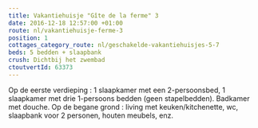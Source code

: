 ```yaml
---
title: Vakantiehuisje "Gîte de la ferme" 3
date: 2016-12-18 12:57:00 +01:00
route: nl/vakantiehuisje-ferme-3
position: 1
cottages_category_route: nl/geschakelde-vakantiehuisjes-5-7
beds: 5 bedden + slaapbank
crush: Dichtbij het zwembad
ctoutvertId: 63373
---
```


Op de eerste verdieping : 1 slaapkamer met een 2-persoonsbed, 1 slaapkamer met drie 1-persoons bedden (geen stapelbedden). Badkamer met douche. Op de begane grond : living met keuken/kitchenette, wc, slaapbank voor 2 personen, houten meubels, enz.